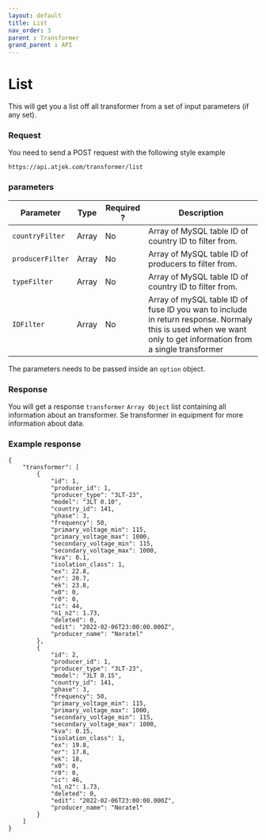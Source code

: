 ```yaml
---
layout: default
title: List 
nav_order: 3
parent : Transformer
grand_parent : API
---
```


# List
This will get you a list off all transformer from a set of input parameters (if any set). 

### Request
You need to send a POST request with the following style example 
```
https://api.atjek.com/transformer/list
```

### parameters 

| Parameter              | Type              | Required ? | Description  |
|------------------------|-------------------|------------|--------------|
| `countryFilter`        | Array             | No         | Array of MySQL table ID of country ID to filter from.                         |
| `producerFilter`       | Array             | No         | Array of MySQL table ID of producers to filter from.                          |
| `typeFilter`           | Array             | No         | Array of MySQL table ID of country ID to filter from.                         | 
| `IDFilter`             | Array             | No         | Array of mySQL table ID of fuse ID you wan to include in return response. Normaly this is used when we want only to get information from a single transformer |

The parameters needs to be passed inside an `option` object. 

### Response
You will get a response `transformer` `Array Object` list containing all information about an transformer. Se transformer in equipment for more information about data.

### Example response
```
{
    "transformer": [
        {
            "id": 1,
            "producer_id": 1,
            "producer_type": "3LT-23",
            "model": "3LT 0.10",
            "country_id": 141,
            "phase": 3,
            "frequency": 50,
            "primary_voltage_min": 115,
            "primary_voltage_max": 1000,
            "secondary_voltage_min": 115,
            "secondary_voltage_max": 1000,
            "kva": 0.1,
            "isolation_class": 1,
            "ex": 22.8,
            "er": 20.7,
            "ek": 23.8,
            "x0": 0,
            "r0": 0,
            "ic": 44,
            "n1_n2": 1.73,
            "deleted": 0,
            "edit": "2022-02-06T23:00:00.000Z",
            "producer_name": "Noratel"
        },
        {
            "id": 2,
            "producer_id": 1,
            "producer_type": "3LT-23",
            "model": "3LT 0.15",
            "country_id": 141,
            "phase": 3,
            "frequency": 50,
            "primary_voltage_min": 115,
            "primary_voltage_max": 1000,
            "secondary_voltage_min": 115,
            "secondary_voltage_max": 1000,
            "kva": 0.15,
            "isolation_class": 1,
            "ex": 19.8,
            "er": 17.8,
            "ek": 18,
            "x0": 0,
            "r0": 0,
            "ic": 46,
            "n1_n2": 1.73,
            "deleted": 0,
            "edit": "2022-02-06T23:00:00.000Z",
            "producer_name": "Noratel"
        }
    ]
}
```